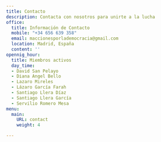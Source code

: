 ```yaml
---
title: Contacto
description: Contacta con nosotros para unirte a la lucha
office:
  title: Información de Contacto
  mobile: "+34 656 639 358"
  email: maccionesporlademocracia@gmail.com
  location: Madrid, España
  content: ''
opennig_hour:
  title: Miembros activos
  day_time:
  - David San Pelayo
  - Diana Angel Bello
  - Lazaro Mireles
  - Lázaro García Farah
  - Santiago Llera Díaz
  - Santiago Llera García
  - Servilio Romero Mesa
menu:
  main:
    URL: contact
    weight: 4

---
```


